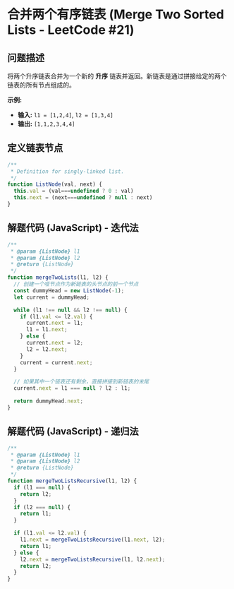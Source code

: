 # 合并两个有序链表 (Merge Two Sorted Lists - LeetCode #21)

## 问题描述

将两个升序链表合并为一个新的 **升序** 链表并返回。新链表是通过拼接给定的两个链表的所有节点组成的。

**示例:**

- **输入:** `l1 = [1,2,4]`, `l2 = [1,3,4]`
- **输出:** `[1,1,2,3,4,4]`

## 定义链表节点

```javascript
/**
 * Definition for singly-linked list.
 */
function ListNode(val, next) {
  this.val = (val===undefined ? 0 : val)
  this.next = (next===undefined ? null : next)
}
```

## 解题代码 (JavaScript) - 迭代法

```javascript
/**
 * @param {ListNode} l1
 * @param {ListNode} l2
 * @return {ListNode}
 */
function mergeTwoLists(l1, l2) {
  // 创建一个哑节点作为新链表的头节点的前一个节点
  const dummyHead = new ListNode(-1);
  let current = dummyHead;

  while (l1 !== null && l2 !== null) {
    if (l1.val <= l2.val) {
      current.next = l1;
      l1 = l1.next;
    } else {
      current.next = l2;
      l2 = l2.next;
    }
    current = current.next;
  }

  // 如果其中一个链表还有剩余，直接拼接到新链表的末尾
  current.next = l1 === null ? l2 : l1;

  return dummyHead.next;
}
```

## 解题代码 (JavaScript) - 递归法

```javascript
/**
 * @param {ListNode} l1
 * @param {ListNode} l2
 * @return {ListNode}
 */
function mergeTwoListsRecursive(l1, l2) {
  if (l1 === null) {
    return l2;
  }
  if (l2 === null) {
    return l1;
  }

  if (l1.val <= l2.val) {
    l1.next = mergeTwoListsRecursive(l1.next, l2);
    return l1;
  } else {
    l2.next = mergeTwoListsRecursive(l1, l2.next);
    return l2;
  }
}
```

